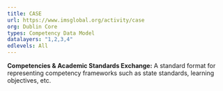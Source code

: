 ```yaml
---
title: CASE
url: https://www.imsglobal.org/activity/case
org: Dublin Core
types: Competency Data Model
datalayers: "1,2,3,4"
edlevels: All
---
```

**Competencies & Academic Standards Exchange:** A standard format for representing competency frameworks such as state standards, learning objectives, etc.
